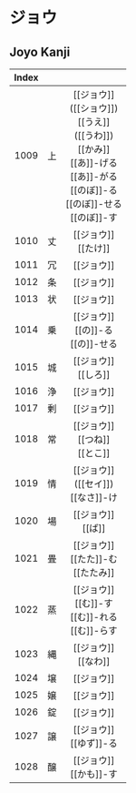 
# ジョウ

## Joyo Kanji

| Index |     |                                                                                                                   |
| :---: | :-: | :---------------------------------------------------------------------------------------------------------------: |
| 1009  |  上  | [[ジョウ]]<br>([[ショウ]])<br>[[うえ]]<br>([[うわ]])<br>[[かみ]]<br>[[あ]]-げる<br>[[あ]]-がる<br>[[のぼ]]-る<br>[[のぼ]]-せる<br>[[のぼ]]-す |
| 1010  |  丈  |                                                 [[ジョウ]]<br>[[たけ]]                                                 |
| 1011  |  冗  |                                                      [[ジョウ]]                                                      |
| 1012  |  条  |                                                      [[ジョウ]]                                                      |
| 1013  |  状  |                                                      [[ジョウ]]                                                      |
| 1014  |  乗  |                                          [[ジョウ]]<br>[[の]]-る<br>[[の]]-せる                                           |
| 1015  |  城  |                                                 [[ジョウ]]<br>[[しろ]]                                                 |
| 1016  |  浄  |                                                      [[ジョウ]]                                                      |
| 1017  |  剰  |                                                      [[ジョウ]]                                                      |
| 1018  |  常  |                                            [[ジョウ]]<br>[[つね]]<br>[[とこ]]                                            |
| 1019  |  情  |                                          [[ジョウ]]<br>([[セイ]])<br>[[なさ]]-け                                          |
| 1020  |  場  |                                                 [[ジョウ]]<br>[[ば]]                                                  |
| 1021  |  畳  |                                          [[ジョウ]]<br>[[たた]]-む<br>[[たたみ]]                                           |
| 1022  |  蒸  |                                    [[ジョウ]]<br>[[む]]-す<br>[[む]]-れる<br>[[む]]-らす                                     |
| 1023  |  縄  |                                                 [[ジョウ]]<br>[[なわ]]                                                 |
| 1024  |  壌  |                                                      [[ジョウ]]                                                      |
| 1025  |  嬢  |                                                      [[ジョウ]]                                                      |
| 1026  |  錠  |                                                      [[ジョウ]]                                                      |
| 1027  |  譲  |                                                [[ジョウ]]<br>[[ゆず]]-る                                                |
| 1028  |  醸  |                                                [[ジョウ]]<br>[[かも]]-す                                                |
